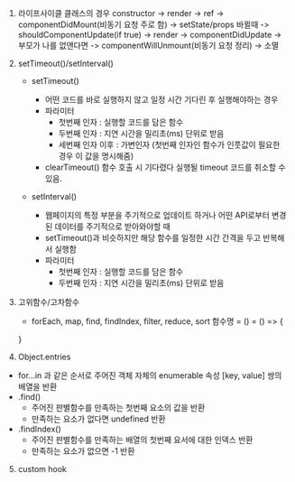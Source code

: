 1. 라이프사이클
   클래스의 경우
   constructor -> render -> ref -> componentDidMount(비동기 요청 주로 함)
   -> setState/props 바뀔때 -> shouldComponentUpdate(if true) -> render -> componentDidUpdate
   -> 부모가 나를 없앤다면 -> componentWillUnmount(비동기 요청 정리) -> 소멸

2. setTimeout()/setInterval()

   - setTimeout()

     - 어떤 코드를 바로 실행하지 않고 일정 시간 기다린 후 실행해야하는 경우
     - 파라미터
       - 첫번째 인자 : 실행할 코드를 담은 함수
       - 두번째 인자 : 지연 시간을 밀리초(ms) 단위로 받음
       - 세번째 인자 이후 : 가변인자 (첫번째 인자인 함수가 인풋값이 필요한 경우 이 값을 명시해줌)
     - clearTimeout() 함수 호출 시 기다렸다 실행될 timeout 코드를 취소할 수 있음.

   - setInterval()
     - 웹페이지의 특정 부분을 주기적으로 업데이트 하거나 어떤 API로부터 변경된 데이터를 주기적으로 받아와야할 때
     - setTimeout()과 비슷하지만 해당 함수를 일정한 시간 간격을 두고 반복해서 실행함
     - 파라미터
       - 첫번째 인자 : 실행할 코드를 담은 함수
       - 두번째 인자 : 지연 시간을 밀리초(ms) 단위로 받음

3. 고위함수/고차함수

   - forEach, map, find, findIndex, filter, reduce, sort
     함수명 = () = () => {

   }

4. Object.entries
  - for...in 과 같은 순서로 주어진 객체 자체의 enumerable 속성 [key, value] 쌍의 배열을 반환
  - .find()
    - 주어진 판별함수를 만족하는 첫번째 요소의 값을 반환
    - 만족하는 요소가 없다면 undefined 반환
  - .findIndex()
    - 주어진 판별함수를 만족하는 배열의 첫번째 요서에 대한 인덱스 반환
    - 만족하는 요소가 없으면 -1 반환

5. custom hook
